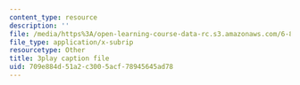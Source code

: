 ```yaml
---
content_type: resource
description: ''
file: /media/https%3A/open-learning-course-data-rc.s3.amazonaws.com/6-832-underactuated-robotics-spring-2009/709e884d51a2c3005acf78945645ad78_E-sOMfDVe8o.srt
file_type: application/x-subrip
resourcetype: Other
title: 3play caption file
uid: 709e884d-51a2-c300-5acf-78945645ad78
---
```

